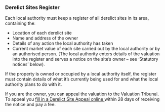 ###  Derelict Sites Register

Each local authority must keep a register of all derelict sites in its area,
containing the:

  * Location of each derelict site 
  * Name and address of the owner [ ](https://www.valuationtribunal.ie/making-an-appeal/making-derelict-site-appeal/)
  * Details of any action the local authority has taken 
  * Current market value of each site carried out by the local authority or by an authorised person. (The local authority enters details of the valuation into the register and serves a notice on the site’s owner – see ‘Statutory notices’ below). 

If the property is owned or occupied by a local authority itself, the register
must contain details of what it’s currently being used for and what the local
authority plans to do with it.

If you are the owner, you can appeal the valuation to the Valuation Tribunal.
To appeal you [ fill in a Derelict Site Appeal online
](https://www.valuationtribunal.ie/appeal-type/derelict-site-appeal/) within
28 days of receiving the notice and pay a fee.
